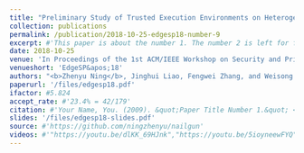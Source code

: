 ```yaml
---
title: "Preliminary Study of Trusted Execution Environments on Heterogeneous Edge Platforms"
collection: publications
permalink: /publication/2018-10-25-edgesp18-number-9
excerpt: #'This paper is about the number 1. The number 2 is left for future work.'
date: 2018-10-25
venue: 'In Proceedings of the 1st ACM/IEEE Workshop on Security and Privacy in Edge Computing, in conjunction with the 3rd ACM/IEEE Symposium on Edge Computing, Bellevue, Washington'
venueshort: 'EdgeSP&apos;18'
authors: "<b>Zhenyu Ning</b>, Jinghui Liao, Fengwei Zhang, and Weisong Shi"
paperurl: '/files/edgesp18.pdf'
ifactor: #5.824
accept_rate: #'23.4% = 42/179'
citation: #'Your Name, You. (2009). &quot;Paper Title Number 1.&quot; <i>Journal 1</i>. 1(1).'
slides: '/files/edgesp18-slides.pdf'
source: #'https://github.com/ningzhenyu/nailgun'
videos: #'"https://youtu.be/dlKK_69HJnk","https://youtu.be/5ioyneewFYQ"'
---
```

